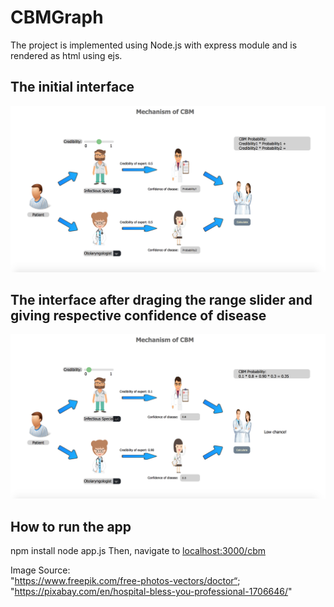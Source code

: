 # CBMGraph
The project is implemented using Node.js with express module and is rendered as html using ejs.

## The initial interface
![alt text](cbm1.png)
## The interface after draging the range slider and giving respective confidence of disease 
![alt text](cbm2.png)
## How to run the app
  npm install
  node app.js
Then, navigate to [localhost:3000/cbm](http://localhost:3000/)

Image Source: <br />
"https://www.freepik.com/free-photos-vectors/doctor“; <br />
"https://pixabay.com/en/hospital-bless-you-professional-1706646/"
